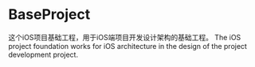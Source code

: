 # BaseProject
这个iOS项目基础工程，用于iOS端项目开发设计架构的基础工程。 
The iOS project foundation works for iOS architecture in the design of the project development project.
